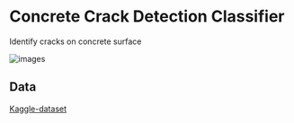 # Concrete Crack Detection Classifier

Identify cracks on concrete surface

![images](test.png)

## Data

[Kaggle-dataset](https://www.kaggle.com/arunrk7/surface-crack-detection)
